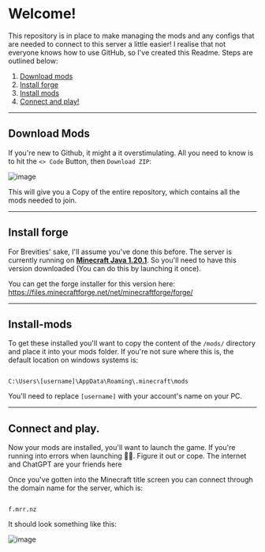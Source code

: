 # Welcome!

This repository is in place to make managing the mods and any configs that are needed to connect to this server a little easier! I realise that not everyone knows how to use GitHub, so I've created this Readme. Steps are outlined below:

1. [Download mods](#download-mods)
2. [Install forge](#install-forge)
3. [Install mods](install-mods)
4. [Connect and play!](#connect-and-play)
---

## Download Mods
If you're new to Github, it might a it overstimulating. All you need to know is to hit the `<> Code` Button, then `Download ZIP`:

![image](https://github.com/piemanabc/Forge-Mods/assets/67368507/07b2fac0-2560-4763-ba5f-7cfdf5131234)

This will give you a Copy of the entire repository, which contains all the mods needed to join.

---

## Install forge
For Brevities' sake, I'll assume you've done this before. The server is currently running on **[Minecraft Java 1.20.1](https://www.minecraft.net/en-us/download)**. So you'll need to have this version downloaded (You can do this by launching it once).

You can get the forge installer for this version here:
https://files.minecraftforge.net/net/minecraftforge/forge/

---

## Install-mods

To get these installed you'll want to copy the content of the `/mods/` directory and place it into your mods folder. If you're not sure where this is, the default location on windows systems is:
```

C:\Users\[username]\AppData\Roaming\.minecraft\mods

```
You'll need to replace `[username]` with your account's name on your PC.

---

## Connect and play.
Now your mods are installed, you'll want to launch the game. If you're running into errors when launching 🤷‍♂️. Figure it out or cope. The internet and ChatGPT are your friends here


Once you've gotten into the Minecraft title screen you can connect through the domain name for the server, which is:
```

f.mrr.nz

```
It should look something like this:

![image](https://github.com/piemanabc/Forge-Mods/assets/67368507/3e1f00a8-56d1-4fb2-8de4-fc58d9f75a79)

